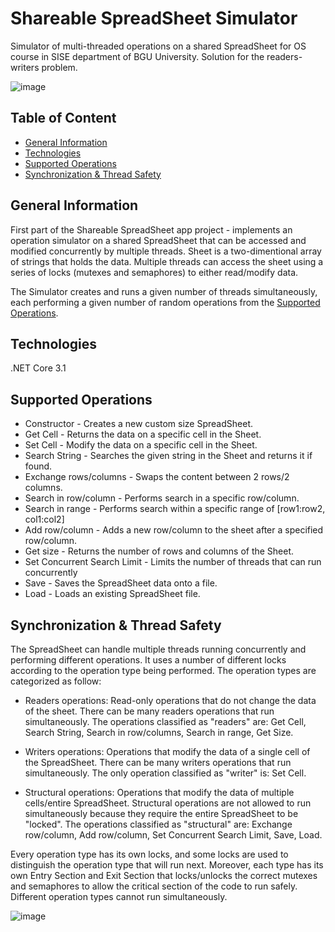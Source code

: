 # Shareable SpreadSheet Simulator

Simulator of multi-threaded operations on a shared SpreadSheet for OS course in SISE department of BGU University. Solution for the readers-writers problem.

![image](https://user-images.githubusercontent.com/66309521/129687922-28ae3aa3-dd45-4904-8490-c7000aeae6d6.png)



## Table of Content
* [General Information](#General-Information)
* [Technologies](#Technologies)
* [Supported Operations](#Supported-Operations)
* [Synchronization & Thread Safety](#Synchronization-&-Thread-Safety)

## General Information
First part of the Shareable SpreadSheet app project - implements an operation simulator on a shared SpreadSheet that can be accessed and modified concurrently by multiple threads.
Sheet is a two-dimentional array of strings that holds the data. Multiple threads can access the sheet using a series of locks (mutexes and semaphores) to either read/modify data.

The Simulator creates and runs a given number of threads simultaneously, each performing a given number of random operations from the [Supported Operations](#Supported-Operations).

## Technologies
.NET Core 3.1

## Supported Operations
- Constructor - Creates a new custom size SpreadSheet.
- Get Cell - Returns the data on a specific cell in the Sheet.
- Set Cell - Modify the data on a specific cell in the Sheet.
- Search String - Searches the given string in the Sheet and returns it if found.
- Exchange rows/columns - Swaps the content between 2 rows/2 columns.
- Search in row/column - Performs search in a specific row/column.
- Search in range - Performs search within a specific range of [row1:row2, col1:col2]
- Add row/column - Adds a new row/column to the sheet after a specified row/column.
- Get size - Returns the number of rows and columns of the Sheet.
- Set Concurrent Search Limit - Limits the number of threads that can run concurrently
- Save - Saves the SpreadSheet data onto a file.
- Load - Loads an existing SpreadSheet file.

## Synchronization & Thread Safety
The SpreadSheet can handle multiple threads running concurrently and performing different operations. It uses a number of different locks according to the operation type being performed. The operation types are categorized as follow:

- Readers operations: Read-only operations that do not change the data of the sheet. There can be many readers operations that run simultaneously. The operations classified as "readers" are: Get Cell, Search String, Search in row/columns, Search in range, Get Size.

- Writers operations: Operations that modify the data of a single cell of the SpreadSheet. There can be many writers operations that run simultaneously. The only operation classified as "writer" is: Set Cell.

- Structural operations: Operations that modify the data of multiple cells/entire SpreadSheet. Structural operations are not allowed to run simultaneously because they require the entire SpreadSheet to be "locked". The operations classified as "structural" are: Exchange row/column, Add row/column, Set Concurrent Search Limit, Save, Load.

Every operation type has its own locks, and some locks are used to distinguish the operation type that will run next. Moreover, each type has its own Entry Section and Exit Section that locks/unlocks the correct mutexes and semaphores to allow the critical section of the code to run safely. Different operation types cannot run simultaneously.

![image](https://user-images.githubusercontent.com/66309521/129554906-a0b81151-846d-4251-bbb3-750e17ec917f.png)

